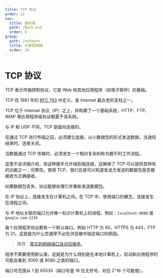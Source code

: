 ```yaml
---
title: TCP 协议
order: 12
nav:
  title: 服务端
  path: /Back-end
  order: 8
group:
  path: /network
  title: 计算机网络
  order: 10
---
```


# TCP 协议

TCP 表示传输控制协议，它是 Web 和其他应用程序（如电子邮件）的基础。

TCP 在 1981 年的 [RFC 793](https://tools.ietf.org/html/rfc793) 中定义，是 Internet 最古老的支柱之一。

TCP 位于 Internet 协议（IP）之上，并构建了一个基础系统，HTTP、FTP、IMAP 等应用程序级协议都基于该系统。

与 IP 和 UDP 不同，TCP 是面向连接的。

在通过 TCP 进行传输之前，必须建立连接。以小数据包的形式发送数据，当通信结束时，连接关闭。

当数据通过 TCP 传输时，必须发生一个相对复杂的称为握手的工作流程。

这里不会详细介绍，但这种握手允许端到端连接，这确保了 TCP 可以提供其特有的功能之一：可靠性。使用 TCP，我们总是可以知道发送方发送的数据包是否被接收方正确接收。

如果数据包丢失，协议能够处理它并重新发送数据包。

在 IP 协议上，连接发生在计算机之间。在 TCP 中，使用端口的概念，连接发生在进程之间。

与 IP 地址关联的端口允许唯一标识计算机上的进程。例如：`localhost:8080` 或 `google.com:1234`

每个应用程序协议都有一个默认端口。例如 HTTP 为 80，HTTPS 为 443，FTP 为 21。这就是为什么您通常不必在浏览器中指定端口的原因。

> 推荐：[常见的网络端口及对应服务](https://github.com/lio-zero/blog/blob/main/%E8%AE%A1%E7%AE%97%E6%9C%BA%E7%BD%91%E7%BB%9C/%E5%B8%B8%E8%A7%81%E7%9A%84%E7%BD%91%E7%BB%9C%E7%AB%AF%E5%8F%A3%E5%8F%8A%E5%AF%B9%E5%BA%94%E6%9C%8D%E5%8A%A1.md)。

程序不需要使用默认值，这就是为什么特别是在本地计算机上，启动新应用程序时可能会看到 3000 或 8080 之类的端口。

端口号范围从 1 到 65535（端口号是 16 位无符号，对应 2^16 个可能值）。


